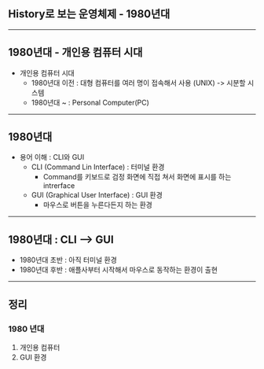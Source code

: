 ## History로 보는 운영체제 - 1980년대

---
## 1980년대 - 개인용 컴퓨터 시대
* 개인용 컴퓨터 시대
    + 1980년대 이전 : 대형 컴퓨터를 여러 명이 접속해서 사용 (UNIX) -> 시분할 시스템
    + 1980년대 ~ : Personal Computer(PC)

---

## 1980년대
* 용어 이해 : CLI와 GUI
    + CLI (Command Lin Interface) : 터미널 환경
        - Command를 키보드로 검정 화면에 직접 쳐서 화면에 표시를 하는 intrerface
    + GUI (Graphical User Interface) : GUI 환경
        - 마우스로 버튼을 누른다든지 하는 환경

---
## 1980년대 : CLI --> GUI
* 1980년대 초반 : 아직 터미널 환경
* 1980년대 후반 : 애플사부터 시작해서 마우스로 동작하는 환경이 출현

---
## 정리
### 1980 년대
1. 개인용 컴퓨터
2. GUI 환경